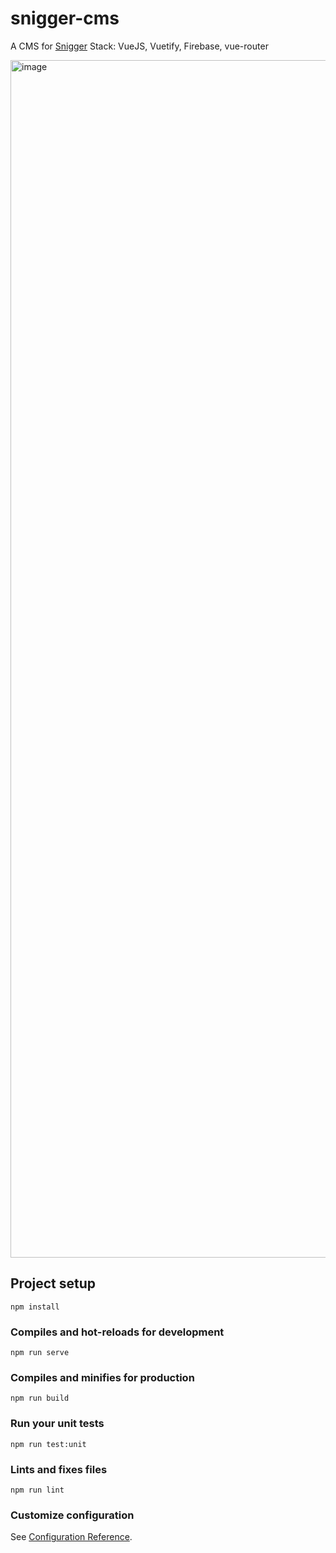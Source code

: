 # snigger-cms

A CMS for [Snigger](https://apps.apple.com/tw/app/snigger/id6451387892)
Stack: VueJS, Vuetify, Firebase, vue-router

<img width="1916" alt="image" src="https://github.com/JaynPan/snigger-cms/assets/40001097/d4066b0a-562b-430d-b82d-6273e0372037">


## Project setup
```
npm install
```

### Compiles and hot-reloads for development
```
npm run serve
```

### Compiles and minifies for production
```
npm run build
```

### Run your unit tests
```
npm run test:unit
```

### Lints and fixes files
```
npm run lint
```

### Customize configuration
See [Configuration Reference](https://cli.vuejs.org/config/).
